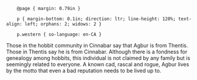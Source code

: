   
		@page { margin: 0.79in }  
		p { margin-bottom: 0.1in; direction: ltr; line-height: 120%; text-align: left; orphans: 2; widows: 2 }  
		p.western { so-language: en-CA }  
	

Those in the hobbit community in Cinnabar say that Agbur is from Thentis. Those in Thentis say he is from Cinnabar. Although there is a fondness for genealogy among hobbits, this individual is not claimed by any family but is seemingly related to everyone. A known cad, rascal and rogue, Agbur lives by the motto that even a bad reputation needs to be lived up to.

